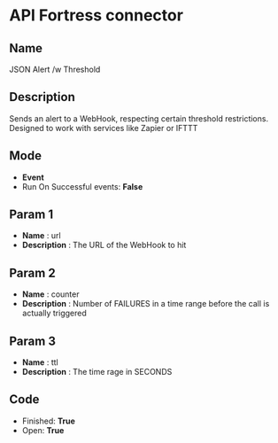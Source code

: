 # API Fortress connector

## Name
JSON Alert /w Threshold

## Description
Sends an alert to a WebHook, respecting certain threshold restrictions. Designed to work with services like Zapier or IFTTT

## Mode
* **Event**
* Run On Successful events: **False**

## Param 1
* **Name** : url
* **Description** : The URL of the WebHook to hit

## Param 2
* **Name** : counter
* **Description** : Number of FAILURES in a time range before the call is actually triggered

## Param 3
* **Name** : ttl
* **Description** : The time rage in SECONDS

## Code
* Finished: **True**
* Open: **True**
